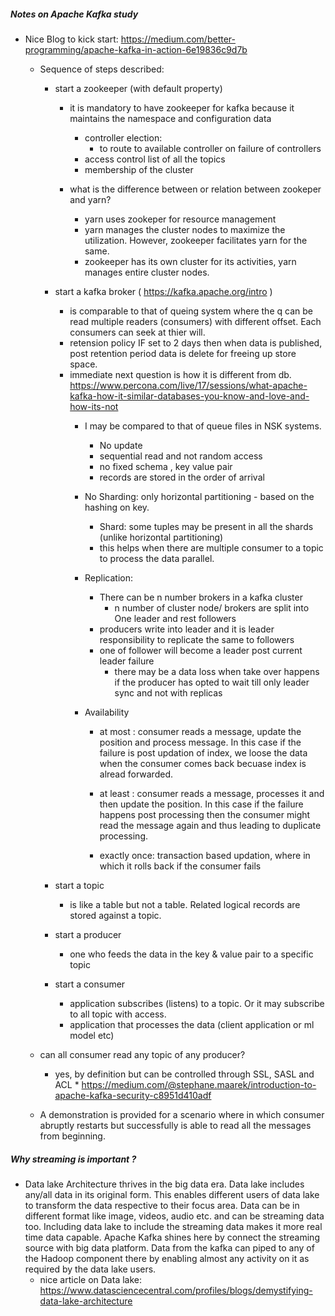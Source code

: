##### Notes on Apache Kafka study
* Nice Blog to kick start: https://medium.com/better-programming/apache-kafka-in-action-6e19836c9d7b
    * Sequence of steps described:
        * start a zookeeper (with default property)
            * it is mandatory to have zookeeper for kafka because it maintains the namespace and configuration data
               * controller election:
                  * to route to available controller on failure of controllers
               * access control list of all the topics
               * membership of the cluster
               
            * what is the difference between or relation between zookeper and yarn?
               * yarn uses zookeper for resource management
               * yarn manages the cluster nodes to maximize the utilization. However, zookeeper facilitates yarn for the same.
               * zookeeper has its own cluster for its activities, yarn manages entire cluster nodes.
               
        * start a kafka broker ( https://kafka.apache.org/intro )
            * is comparable to that of queing system where the q can be read multiple readers (consumers) with different offset. Each consumers can seek at thier will.
            * retension policy IF set to 2 days then when data is published, post retention period data is delete for freeing up store space.
            * immediate next question is how it is different from db. https://www.percona.com/live/17/sessions/what-apache-kafka-how-it-similar-databases-you-know-and-love-and-how-its-not
               * I may be compared to that of queue files in NSK systems.
                  * No update
                  * sequential read and not random access
                  * no fixed schema , key value pair
                  * records are stored in the order of arrival
                 
               * No Sharding: only horizontal partitioning - based on the hashing on key.
                  * Shard: some tuples may be present in all the shards (unlike horizontal partitioning)
                  * this helps when there are multiple consumer to a topic to process the data parallel.
                  
               * Replication:
                  * There can be n number brokers in a kafka cluster
                      * n number of cluster node/ brokers are split into One leader and rest followers
                  * producers write into leader and it is leader responsibility to replicate the same to followers
                  * one of follower will become a leader post current leader failure
                    * there may be a data loss when take over happens if the producer has opted to wait till only leader sync and not with replicas
               * Availability
                  * at most : consumer reads a message, update the position and process message. In this case if the failure is post  updation of index, we loose the data when the consumer comes back becuase index is alread forwarded.
                  
                  * at least : consumer reads a message, processes it and then update the position. In this case if the failure happens post processing then the consumer might read the message again and thus leading to duplicate processing.
                  
                  * exactly once: transaction based updation, where in which it rolls back if the consumer fails
                  
        * start a topic
            * is like a table but not a table. Related logical records are stored against a topic.
        * start a producer
            * one who feeds the data in the key & value pair to a specific topic
        * start a consumer
            * application subscribes (listens) to a topic. Or it may subscribe to all topic with access.
            * application that processes the data (client application or ml model etc)
        
    * can all consumer read any topic of any producer?
      * yes, by definition but can be controlled through SSL, SASL and ACL 
            * https://medium.com/@stephane.maarek/introduction-to-apache-kafka-security-c8951d410adf
    * A demonstration is provided for a scenario where in which consumer abruptly restarts but successfully is able to read all the messages from beginning.
    
##### Why streaming is important ?
* Data lake Architecture thrives in the big data era. Data lake includes any/all data in its original form. This enables different users of data lake to transform the data respective to their focus area. Data can be in different format like image, videos, audio etc. and can be streaming data too. Including data lake to include the streaming data makes it more real time data capable. Apache Kafka shines here by connect the streaming source with big data platform. Data from the kafka can piped to any of the Hadoop component there by enabling almost any activity on it as required by the data lake users.
   * nice article on Data lake: https://www.datasciencecentral.com/profiles/blogs/demystifying-data-lake-architecture
    
    
